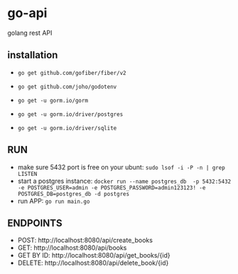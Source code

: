 # go-api
golang rest API

## installation

- `go get github.com/gofiber/fiber/v2`

- `go get github.com/joho/godotenv`
- `go get -u gorm.io/gorm`
- `go get -u gorm.io/driver/postgres`
- `go get -u gorm.io/driver/sqlite`


## RUN
- make sure 5432 port is free on your ubunt: `sudo lsof -i -P -n | grep LISTEN`
- start a postgres instance: `docker run --name postgres_db  -p 5432:5432 -e POSTGRES_USER=admin -e POSTGRES_PASSWORD=admin123123! -e POSTGRES_DB=postgres_db -d postgres` 
- run APP: `go run main.go`


## ENDPOINTS

- POST: http://localhost:8080/api/create_books
- GET: http://localhost:8080/api/books
- GET BY ID: http://localhost:8080/api/get_books/{id}
- DELETE: http://localhost:8080/api/delete_book/{id}